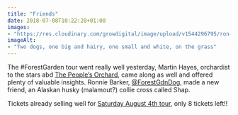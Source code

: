 ```yaml
---
title: "Friends"
date: 2018-07-08T10:22:28+01:00
images: 
- "https://res.cloudinary.com/growdigital/image/upload/v1544296795/ron-41462832670.jpg"
imageAlt: 
- "Two dogs, one big and hairy, one small and white, on the grass"
---
```


The #ForestGarden tour went really well yesterday, Martin Hayes, orchardist to the stars abd [The People’s Orchard](https://www.facebook.com/peoplesorchardstdogs/), came along as well and offered plenty of valuable insights. Ronnie Barker, [@ForestGdnDog](https://twitter.com/forestgdndog), made a new friend, an Alaskan husky (malamout?) collie cross called Shap.

Tickets already selling well for [Saturday August 4th tour](https://forestgardenwales.eventbrite.co.uk), only 8 tickets left!!
